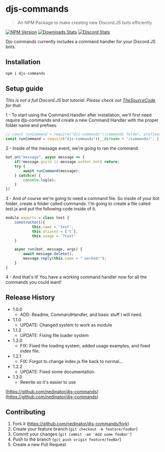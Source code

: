 # djs-commands
> An NPM Package to make creating new Discord.JS bots efficiently

[![NPM Version][npm-image]][npm-url]
[![Downloads Stats][npm-downloads]][npm-url]
[![Discord Stats][discord-image]][discord-url]

Djs-commands currently includes a command handler for your Discord.JS bots.


## Installation

```sh
npm i djs-commands
```

## Setup guide
*This is not a full Discord.JS bot tutorial. Please check out [TheSourceCode](https://www.youtube.com/channel/UCNXt2MrZaqfIBknamqwzeXA) for that.*

1 - To start using the Command Handler after installation, we'll first need require djs-commands and create a new Command Handler with the proper folder name and prefixes.

```js
// const runCommand = require("djs-commands")(commands folder, prefixes);
const runCommand = require("djs-commands")(__dirname + '/commands/', ['?', '??', 'tsc?']);
```

2 - Inside of the message event, we're going to ran the command.

```js
bot.on("message", async message => {
    if(!message.guild || message.author.bot) return;
    try {
        await runCommand(message);
    } catch(e) {
        console.log(e);
    }
})
```

3 - And of course we're going to need a command file. So inside of your bot folder, create a folder called commands. I'm going to create a file called test.js and put the following code inside of it.

```js
module.exports = class test {
    constructor(){
            this.name = 'test',
            this.aliases = ['t'],
            this.usage = '?test'
    }

    async run(bot, message, args) {
        await message.delete();
        message.reply(this.name + " worked!");
    }
}
```

4 - And that's it! You have a working command handler now for all the commands you could want!

## Release History

* 1.0.0
    * ADD: Readme, CommandHandler, and basic stuff I will need.
* 1.1.0
    * UPDATE: Changed system to work as module
* 1.1.3
    * UPDATE: Fixing file loader system
* 1.2.0
    * FIX: Fixed the loading system, added usage examples, and fixed index file.
* 1.2.1
    * FIX: Forgot to change index.js file back to normal...
* 1.2.2
    * UPDATE: Fixed some documentation.
* 1.3.0
    * Rewrite so it's easier to use

[https://github.com/nedinator/djs-commands](https://github.com/nedinator/djs-commands)

## Contributing

1. Fork it (<https://github.com/nedinator/djs-commands/fork>)
2. Create your feature branch (`git checkout -b feature/fooBar`)
3. Commit your changes (`git commit -am 'Add some fooBar'`)
4. Push to the branch (`git push origin feature/fooBar`)
5. Create a new Pull Request

<!-- Markdown link & img dfn's -->
[npm-image]: https://img.shields.io/npm/v/djs-commands.svg?style=flat-square
[npm-url]: https://www.npmjs.com/package/djs-commands
[discord-url]: http://www.discord.tscforum.com
[npm-downloads]: https://img.shields.io/npm/dt/djs-commands.svg?style=flat-square
[discord-image]: https://img.shields.io/discord/265499275088232448.svg?style=flat-square
